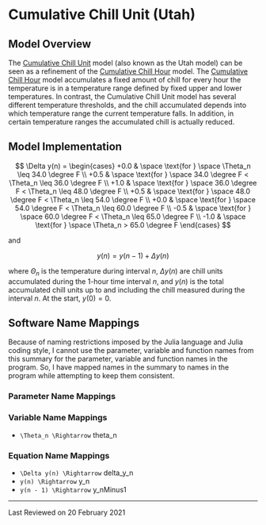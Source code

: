 # Cumulative Chill Unit (Utah)

## Model Overview

The [Cumulative Chill Unit](https://agrilife.org/stonefruit/popular-articles/chill-accumulation-its-importance-and-estimation/) model (also known as the Utah model) can be seen as a refinement of the [Cumulative Chill Hour](chill_CumulativeChillHour.md) model. The [Cumulative Chill Hour](chill_CumulativeChillHour.md) model accumulates a fixed amount of chill for every hour the temperature is in a temperature range defined by fixed upper and lower temperatures. In contrast, the Cumulative Chill Unit model has several different temperature thresholds, and the chill accumulated depends into which temperature range the current temperature falls. In addition, in certain temperature ranges the accumulated chill is actually reduced.

## Model Implementation

```math

\Delta y(n) =
\begin{cases}
    +0.0
    &   \space \text{for } \space \Theta_n \leq 34.0 \degree F \\
    +0.5
    &   \space \text{for } \space 34.0 \degree F < \Theta_n \leq 36.0 \degree F \\
    +1.0
    &   \space \text{for } \space 36.0 \degree F < \Theta_n \leq 48.0 \degree F \\
    +0.5
    &   \space \text{for } \space 48.0 \degree F < \Theta_n \leq 54.0 \degree F \\
    +0.0
    &   \space \text{for } \space 54.0 \degree F < \Theta_n \leq 60.0 \degree F \\
    -0.5
    &   \space \text{for } \space 60.0 \degree F < \Theta_n \leq 65.0 \degree F \\
    -1.0
    &   \space \text{for } \space \Theta_n > 65.0 \degree F
\end{cases}

```

and

```math

y(n) = y(n - 1) + \Delta y(n)

```

where $\Theta_n$ is the temperature during interval $n$, $\Delta y(n)$ are chill units accumulated during the 1-hour time interval $n$, and $y(n)$ is the total accumulated chill units up to and including the chill measured during the interval $n$. At the start, $y(0) = 0$.

## Software Name Mappings

Because of naming restrictions imposed by the Julia language and Julia coding style, I cannot use the parameter, variable and function names from this summary for the parameter, variable and function names in the program. So, I have mapped names in the summary to names in the program while attempting to keep them consistent.

### Parameter Name Mappings

### Variable Name Mappings

- ``\Theta_n \Rightarrow`` theta\_n

### Equation Name Mappings

- ``\Delta y(n) \Rightarrow`` delta\_y\_n
- ``y(n) \Rightarrow`` y\_n
- ``y(n - 1) \Rightarrow`` y\_nMinus1

---

Last Reviewed on 20 February 2021
